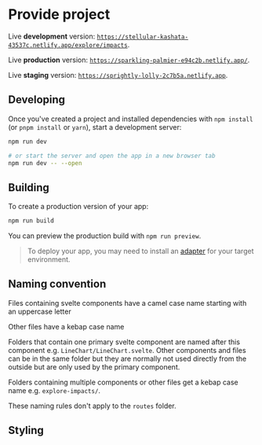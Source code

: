 # Provide project

Live **development** version: [`https://stellular-kashata-43537c.netlify.app/explore/impacts`](https://stellular-kashata-43537c.netlify.app/explore/impacts).

Live **production** version: [`https://sparkling-palmier-e94c2b.netlify.app/`](https://sparkling-palmier-e94c2b.netlify.app/).

Live **staging** version: [`https://sprightly-lolly-2c7b5a.netlify.app`](https://sprightly-lolly-2c7b5a.netlify.app).

## Developing

Once you've created a project and installed dependencies with `npm install` (or `pnpm install` or `yarn`), start a development server:

```bash
npm run dev

# or start the server and open the app in a new browser tab
npm run dev -- --open
```

## Building

To create a production version of your app:

```bash
npm run build
```

You can preview the production build with `npm run preview`.

> To deploy your app, you may need to install an [adapter](https://kit.svelte.dev/docs/adapters) for your target environment.

## Naming convention

Files containing svelte components have a camel case name starting with an uppercase letter

Other files have a kebap case name

Folders that contain one primary svelte component are named after this component e.g. `LineChart/LineChart.svelte`. Other components and files can be in the same folder but they are normally not used directly from the outside but are only used by the primary component.

Folders containing multiple components or other files get a kebap case name e.g. `explore-impacts/`.

These naming rules don't apply to the `routes` folder.

## Styling
